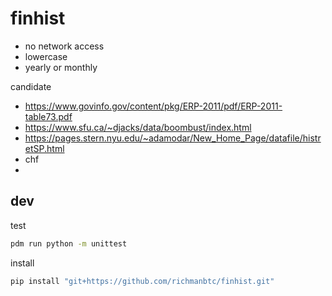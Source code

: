 # finhist

- no network access
- lowercase
- yearly or monthly

candidate

- https://www.govinfo.gov/content/pkg/ERP-2011/pdf/ERP-2011-table73.pdf
- https://www.sfu.ca/~djacks/data/boombust/index.html
- https://pages.stern.nyu.edu/~adamodar/New_Home_Page/datafile/histretSP.html
- chf
- 

## dev

test

```bash
pdm run python -m unittest
```

install

```bash
pip install "git+https://github.com/richmanbtc/finhist.git"
```
